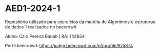 # AED1-2024-1
Repositório utilizado para exercícios da matéria de Algoritmos e estruturas de dados 1 realizados no beecrowd.

Aluno: Caio Pereira Bauab | RA: 142934

Perfil beecrowd: https://judge.beecrowd.com/pt/profile/975874
